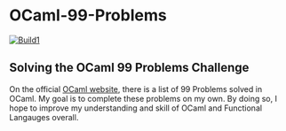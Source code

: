 # OCaml-99-Problems

[![Build1][1]][0]

Solving the OCaml 99 Problems Challenge
------------
On the official [OCaml website][ocaml home], there is a list of 99 Problems solved in OCaml. My goal is to complete these problems on my own. By doing so, I hope to improve my understanding and skill of OCaml and Functional Langauges overall.

[ocaml home]: https://ocaml.org/learn/tutorials/99problems.html
[0]: https://travis-ci.org/bjfish/grails-ci-build-matrix-example
[1]: https://travis-matrix-badges.herokuapp.com/repos/hasantouma/99-Problems/branches/master/1?use_travis_com=true
